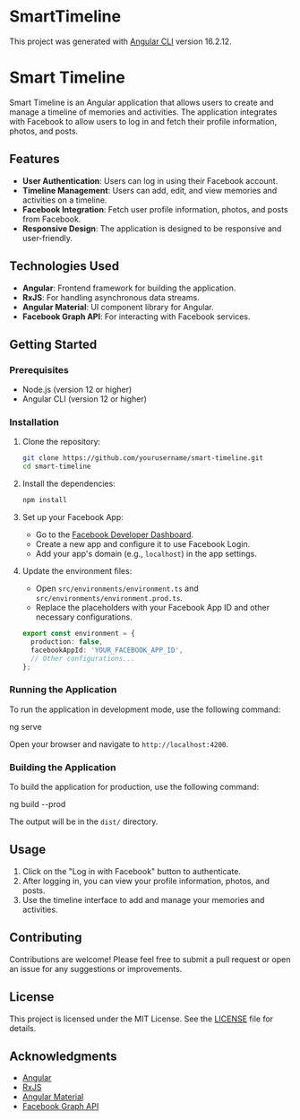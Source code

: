 # SmartTimeline

This project was generated with [Angular CLI](https://github.com/angular/angular-cli) version 16.2.12.

# Smart Timeline

Smart Timeline is an Angular application that allows users to create and manage a timeline of memories and activities. The application integrates with Facebook to allow users to log in and fetch their profile information, photos, and posts.

## Features

- **User Authentication**: Users can log in using their Facebook account.
- **Timeline Management**: Users can add, edit, and view memories and activities on a timeline.
- **Facebook Integration**: Fetch user profile information, photos, and posts from Facebook.
- **Responsive Design**: The application is designed to be responsive and user-friendly.

## Technologies Used

- **Angular**: Frontend framework for building the application.
- **RxJS**: For handling asynchronous data streams.
- **Angular Material**: UI component library for Angular.
- **Facebook Graph API**: For interacting with Facebook services.

## Getting Started

### Prerequisites

- Node.js (version 12 or higher)
- Angular CLI (version 12 or higher)

### Installation

1. Clone the repository:

   ```bash
   git clone https://github.com/yourusername/smart-timeline.git
   cd smart-timeline
   ```

2. Install the dependencies:

   ```bash
   npm install
   ```

3. Set up your Facebook App:
   - Go to the [Facebook Developer Dashboard](https://developers.facebook.com/).
   - Create a new app and configure it to use Facebook Login.
   - Add your app's domain (e.g., `localhost`) in the app settings.

4. Update the environment files:
   - Open `src/environments/environment.ts` and `src/environments/environment.prod.ts`.
   - Replace the placeholders with your Facebook App ID and other necessary configurations.

   ```typescript
   export const environment = {
     production: false,
     facebookAppId: 'YOUR_FACEBOOK_APP_ID',
     // Other configurations...
   };
   ```

### Running the Application

To run the application in development mode, use the following command:

ng serve

Open your browser and navigate to `http://localhost:4200`.

### Building the Application

To build the application for production, use the following command:

ng build --prod

The output will be in the `dist/` directory.

## Usage

1. Click on the "Log in with Facebook" button to authenticate.
2. After logging in, you can view your profile information, photos, and posts.
3. Use the timeline interface to add and manage your memories and activities.

## Contributing

Contributions are welcome! Please feel free to submit a pull request or open an issue for any suggestions or improvements.

## License

This project is licensed under the MIT License. See the [LICENSE](LICENSE) file for details.

## Acknowledgments

- [Angular](https://angular.io/)
- [RxJS](https://rxjs.dev/)
- [Angular Material](https://material.angular.io/)
- [Facebook Graph API](https://developers.facebook.com/docs/graph-api)


